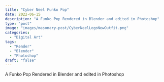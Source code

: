```yaml
---
title: "Cyber Neel Funko Pop"
date: 2022-06-15
description: "A Funko Pop Rendered in Blender and edited in Photoshop"
type: "post"
image: "images/masonary-post/CyberNeelLogoNewOutfit.png"
categories: 
  - "Digital Art"
tags:
  - "Render"
  - "Blender"
  - "Photoshop"
draft: "false"
---
```



A Funko Pop Rendered in Blender and edited in Photoshop




